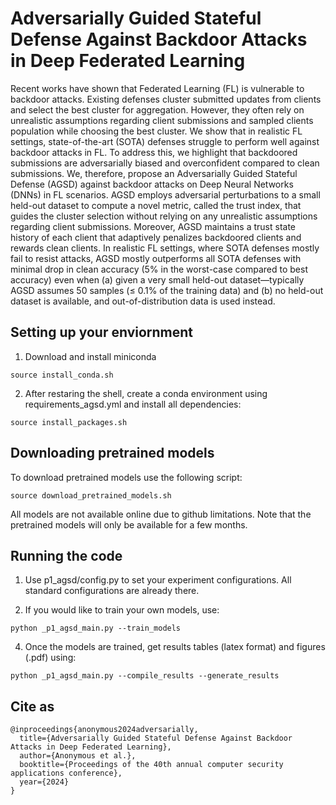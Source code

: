 # Adversarially Guided Stateful Defense Against Backdoor Attacks in Deep Federated Learning

Recent works have shown that Federated Learning (FL) is vulnerable to backdoor attacks. Existing defenses cluster submitted updates from clients and select the best cluster for aggregation. However, they often rely on unrealistic assumptions regarding client submissions and sampled clients population while choosing the best cluster. We show that in realistic FL settings, state-of-the-art (SOTA) defenses struggle to perform well against backdoor attacks in FL. To address this, we highlight that backdoored submissions are adversarially biased and overconfident compared to clean submissions. We, therefore, propose an Adversarially Guided Stateful Defense (AGSD) against backdoor attacks on Deep Neural Networks (DNNs) in FL scenarios. AGSD employs adversarial perturbations to a small held-out dataset to compute a novel metric, called the trust index, that guides the cluster selection without relying on any unrealistic assumptions regarding client submissions. Moreover, AGSD maintains a trust state history of each client that adaptively penalizes backdoored clients and rewards clean clients. In realistic FL settings, where SOTA defenses mostly fail to resist attacks, AGSD mostly outperforms all SOTA defenses with minimal drop in clean accuracy (5% in the worst-case compared to best accuracy) even when (a) given a very small held-out dataset—typically AGSD assumes 50 samples (≤ 0.1% of the training data) and (b) no held-out dataset is available, and out-of-distribution data is used instead.


## Setting up your enviornment
1. Download and install miniconda
```
source install_conda.sh
```

2. After restaring the shell, create a conda environment using requirements_agsd.yml and install all dependencies:
```
source install_packages.sh
```

## Downloading pretrained models
To download pretrained models use the following script:
```
source download_pretrained_models.sh
```
All models are not available online due to github limitations. Note that the pretrained models will only be available for a few months.

## Running the code
1. Use p1_agsd/config.py to set your experiment configurations. All standard configurations are already there.

2. If you would like to train your own models, use:
```
python _p1_agsd_main.py --train_models
```

4. Once the models are trained, get results tables (latex format) and figures (.pdf) using:
```
python _p1_agsd_main.py --compile_results --generate_results
```

## Cite as
```
@inproceedings{anonymous2024adversarially,
  title={Adversarially Guided Stateful Defense Against Backdoor Attacks in Deep Federated Learning},
  author={Anonymous et al.},
  booktitle={Proceedings of the 40th annual computer security applications conference},
  year={2024}
}
```

